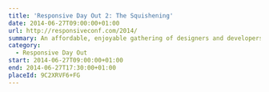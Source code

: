 ```yaml
---
title: 'Responsive Day Out 2: The Squishening'
date: 2014-06-27T09:00:00+01:00
url: http://responsiveconf.com/2014/
summary: An affordable, enjoyable gathering of designers and developers sharing their workflow strategies, techniques, and experiences with responsive web design.
category:
  - Responsive Day Out
start: 2014-06-27T09:00:00+01:00
end: 2014-06-27T17:30:00+01:00
placeId: 9C2XRVF6+FG
---
```

